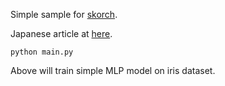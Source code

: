 Simple sample for [skorch](https://skorch.readthedocs.io/).

Japanese article at [here](https://sotaro.io/ja/skorch-beginner).

```
python main.py
```

Above will train simple MLP model on iris dataset.
